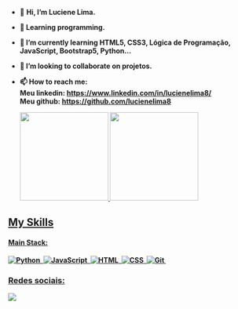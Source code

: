 - 👋 <b>Hi, I’m Luciene Lima.
- 👀 Learning programming.
- 🌱 I’m currently learning HTML5, CSS3, Lógica de Programação, JavaScript, Bootstrap5, Python...
- 💞️ I’m looking to collaborate on projetos.
- 📫 How to reach me:
    <br><b>Meu linkedin: https://www.linkedin.com/in/lucienelima8/
    <br><b>Meu github: https://github.com/lucienelima8

  <div>
  <a href="https://github.com/lucienelima8">
  <img height="180em" src="https://github-readme-stats.vercel.app/api/top-langs/?username=lucienelima8&layout=compact&langs_count=7&theme=dracula"/>
  <img height="180em" src="https://github-readme-stats.vercel.app/api?username=lucienelima8&show_icons=true&theme=dracula&include_all_commits=true&count_private=true"/>

</div>

## My Skills

#### Main Stack:

![Python](https://img.shields.io/badge/Python-14354C?style=for-the-badge&logo=python&logoColor=white)&nbsp;
![JavaScript](https://img.shields.io/badge/JavaScript-F7DF1E?style=for-the-badge&logo=javascript&logoColor=black)&nbsp;
![HTML](https://img.shields.io/badge/HTML5-E34F26?style=for-the-badge&logo=html5&logoColor=white)&nbsp;
![CSS](https://img.shields.io/badge/CSS3-1572B6?style=for-the-badge&logo=css3&logoColor=white)&nbsp;
![Git](https://img.shields.io/badge/GIT-E44C30?style=for-the-badge&logo=git&logoColor=white)&nbsp;

  
### Redes sociais:

<div>
  <a href="https://www.linkedin.com/in/lucienelima8/" target="_blank"><img src="https://img.shields.io/badge/-LinkedIn-%230077B5?style= for-the-badge&logo=linkedin&logoColor=white" target="_blank"></a>  
</div>


<!---
lucienelima8/lucienelima8 is a ✨ special ✨ repository because its `README.md` (this file) appears on your GitHub profile.
You can click the Preview link to take a look at your changes.
--->
